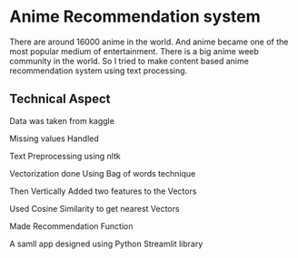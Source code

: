 
# Anime Recommendation system

There are around 16000 anime in the world. And anime became one of 
the most popular medium of entertainment. There is a big anime weeb
community in the world. So I tried to make content based anime 
recommendation system using text processing.

## Technical Aspect
Data was taken from kaggle

Missing values Handled

Text Preprocessing using nltk

Vectorization done Using Bag of words technique

Then Vertically Added two features to the Vectors

Used Cosine Similarity to get nearest Vectors

Made Recommendation Function

A samll app designed using Python Streamlit library

